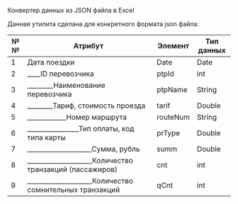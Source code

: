 Конвертер данных из JSON файла в Excel


Данная утилита сделана для конкретного формата json файла:

| №№  | Атрибут                                                | Элемент  | Тип данных |
|-----|--------------------------------------------------------|----------|------------|
| 1   | Дата поездки                                           | Date     | Date       |
| 2   | ____ID перевозчика                                     | ptpId    | int        |
| 3   | ________Наименование перевозчика                       | ptpName  | String     |
| 4   | ________Тариф, стоимость проезда                       | tarif    | Double     |
| 5   | ____________Номер маршрута                             | routeNum | String     |
| 6   | ________________Тип оплаты, код типа карты             | prType   | Double     |
| 7   | ____________________Сумма, рубль                       | summ     | Double     |
| 8   | ____________________Количество транзакций (пассажиров) | cnt      | int        |
| 9   | ____________________Количество сомнительных транзакций | qCnt     | int        |
